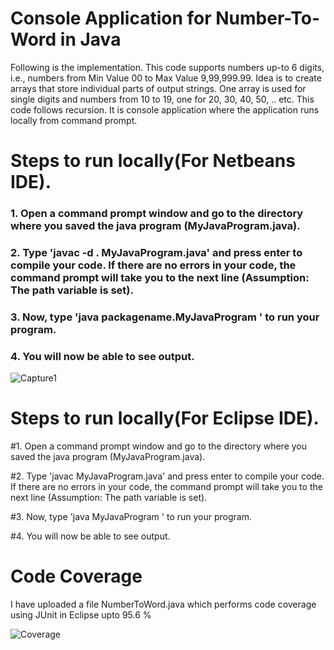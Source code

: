 # Console Application for Number-To-Word in Java
Following is the implementation. This code supports numbers up-to 6 digits, i.e., numbers from Min Value 00 to Max Value 9,99,999.99. Idea is to create arrays that store individual parts of output strings. One array is used for single digits and  numbers from 10 to 19, one for 20, 30, 40, 50, .. etc.
This code follows recursion.
It is console application where the application runs locally from command prompt.


# Steps to run locally(For Netbeans IDE).



### 1. Open a command prompt window and go to the directory where you saved the java program (MyJavaProgram.java).

### 2. Type 'javac -d . MyJavaProgram.java' and press enter to compile your code. If there are no errors in your code, the command prompt will take you to the next line (Assumption: The path variable is set).

### 3. Now, type 'java packagename.MyJavaProgram ' to run your program.

### 4. You will now be able to see output.


![Capture1](https://user-images.githubusercontent.com/50027521/87566793-1c1faa80-c6e1-11ea-9649-554d0eb5b6a9.PNG)

# Steps to run locally(For Eclipse IDE).

#1. Open a command prompt window and go to the directory where you saved the java program (MyJavaProgram.java).

#2. Type 'javac MyJavaProgram.java' and press enter to compile your code. If there are no errors in your code, the command prompt will take you to the next line (Assumption: The path variable is set).

#3. Now, type 'java MyJavaProgram ' to run your program.

#4. You will now be able to see output.

# Code Coverage

I have uploaded a file NumberToWord.java which performs code coverage using JUnit in Eclipse upto 95.6 %

![Coverage](https://user-images.githubusercontent.com/50027521/87580282-e5538f80-c6f4-11ea-9f24-c7b6eb2382d6.PNG)

